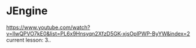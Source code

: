 # JEngine
https://www.youtube.com/watch?v=llwQPVO7kE0&list=PL6x9Hnsyqn2XfzD5GK-xjsOplPWP-ByYW&index=2
current lesson: 3..
